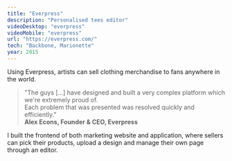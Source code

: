 ```yaml
---
title: "Everpress"
description: "Personalised tees editor"
videoDesktop: "everpress"
videoMobile: "everpress"
url: "https://everpress.com/"
tech: "Backbone, Marionette"
year: 2015
---
```


Using Everpress, artists can sell clothing merchandise to fans anywhere in the world.


>"The guys [...] have designed and built a very complex platform which we're extremely proud of.<br/> 
Each problem that was presented was resolved quickly and efficiently."<br/>
**Alex Econs, Founder & CEO, Everpress**


I built the frontend of both marketing website and application, where sellers can pick their products, upload a design and manage their own page through an editor.
